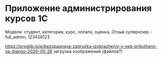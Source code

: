 # Приложение администрирования курсов 1С
Модели: студент, категория, курс, оплата, оценка, Отзыв
суперюзер - full_admin, 123456123

https://proglib.io/p/bezopasnaya-zagruzka-izobrazheniy-v-veb-prilozhenii-na-django-2020-05-26   загрузка изображений (файлов?)